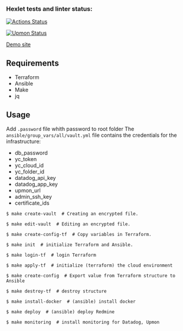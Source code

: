 ### Hexlet tests and linter status:
[![Actions Status](https://github.com/Alexander951/devops-for-programmers-project-77/actions/workflows/hexlet-check.yml/badge.svg)](https://github.com/Alexander951/devops-for-programmers-project-77/actions)

[![Upmon Status](https://www.upmon.com/badge/13f88b50-948c-4e00-bc1f-29ec08/07Xy0mSI-2.svg)](https://www.upmon.com/projects/f88d97d9-f4d9-4d01-9300-d22d9b771030/checks/)

[Demo site](https://hexlet.web-programmer.kz/)

## Requirements
- Terraform
- Ansible
- Make
- jq

## Usage
Add `.password` file whith password to root folder
The `ansible/group_vars/all/vault.yml` file contains the credentials for the infrastructure: 
- db_password
- yc_token
- yc_cloud_id
- yc_folder_id
- datadog_api_key
- datadog_app_key
- upmon_url
- admin_ssh_key
- certificate_ids



```
$ make create-vault  # Creating an encrypted file.
```
```
$ make edit-vault  # Editing an encrypted file.
```
```
$ make create-config-tf  # Copy variables in Terraform.
```
```
$ make init  # initialize Terraform and Ansible.
```
```
$ make login-tf  # login Terraform
```
```
$ make apply-tf  # initialize (terraform) the cloud environment
```
```
$ make create-config  # Export value from Terraform structure to Ansible
```
```
$ make destroy-tf  # destroy structure
```
```
$ make install-docker  # (ansible) install docker 
```
```
$ make deploy  # (ansible) deploy Redmine 
```
```
$ make monitoring  # install monitoring for Datadog, Upmon 
```


